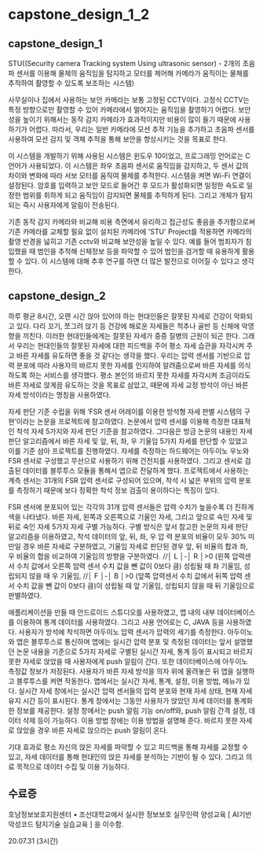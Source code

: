 # capstone_design_1_2
## capstone_design_1
STU((Security camera Tracking system Using ultrasonic sensor) - 2개의 초음파 센서를 이용해 물체의 움직임을 탐지하고 모터를 제어해 카메라가 움직이는 물체를 추적하여 촬영할 수 있도록 보조하는 시스템)

사무실이나 집에서 사용하는 보안 카메라는 보통 고정된 CCTV이다. 고정식 CCTV는 특정 방향으로만 촬영할 수 있어 카메라에서 멀어지는 움직임을 촬영하기 어렵다. 보안성을 높이기 위해서는 동작 감지 카메라가 효과적이지만 비용이 많이 들기 때문에 사용하기가 어렵다. 따라서, 우리는 일반 카메라에 모션 추적 기능을 추가하고 초음파 센서를 사용하여 모션 감지 및 객체 추적을 통해 보안을 향상시키는 것을 목표로 한다.

이 시스템을 개발하기 위해 사용된 시스템은 윈도우 10이었고, 프로그래밍 언어로는 C 언어가 사용되었다. 이 시스템은 좌우 초음파 센서로 움직임을 감지하고, 두 센서 값의 차이와 변화에 따라 서보 모터를 움직여 물체를 추적한다. 시스템을 켜면 Wi-Fi 연결이 설정된다. 암호를 입력하고 보안 모드로 들어간 후 모드가 활성화되면 일정한 속도로 일정한 범위를 취하게 되고 움직임이 감지되면 물체를 추적하게 된다. 그리고 개체가 탐지되는 즉시 사용자에게 알림이 전송된다.

기존 동작 감지 카메라와 비교해 비용 측면에서 유리하고 접근성도 좋음을 추가함으로써 기존 카메라를 교체할 필요 없이 설치된 카메라에 'STU' Project를 적용하면 카메라의 촬영 반경을 넓히고 기존 cctv와 비교해 보안성을 높일 수 있다. 예를 들어 범죄자가 침입했을 때 범인을 추적해 신체정보 등을 파악할 수 있어 범인을 검거할 때 유용하게 활용할 수 있다. 이 시스템에 대해 추후 연구를 하면 더 많은 발전으로 이어질 수 있다고 생각한다.
## capstone_design_2
하루 평균 8시간, 오랜 시간 앉아 있어야 하는 현대인들은 잘못된 자세로 건강이 악화되고 있다. 다리 꼬기, 쪼그려 앉기 등 건강에 해로운 자세들은 척추나 골반 등 신체에 악영향을 끼친다. 이러한 현대인들에게는 잘못된 자세가 중증 질병의 근원이 되곤 한다. 그래서 우리는 현대인들의 잘못된 자세에 대한 피드백을 주어 평소 자세 습관을 자각시켜 주고 바른 자세를 유도하면 좋을 것 같다는 생각을 했다. 우리는 압력 센서를 기반으로 압력 분포에 따라 사용자의 바르지 못한 자세를 인지하여 알려줌으로써 바른 자세를 의식하도록 하는 서비스를 생각했다. 평소 본인의 바르지 못한 자세를 자각시켜 조금이라도 바른 자세로 앉게끔 유도하는 것을 목표로 삼았고, 때문에 자세 교정 방석이 아닌 바른 자세 방석이라는 명칭을 사용하였다.

자세 판단 기준 수립을 위해 ‘FSR 센서 어레이를 이용한 방석형 자세 판별 시스템의 구현’이라는 논문을 프로젝트에 참고하였다. 논문에서 압력 센서를 이용해 측정한 대표적인 착석 자세 5가지와 자세 판단 기준을 참고하였다. 그다음은 방금 논문의 내용인 자세 판단 알고리즘에서 바른 자세 및 앞, 뒤, 좌, 우 기울임 5가지 자세를 판단할 수 있었고 이를 기준 삼아 프로젝트를 진행하였다. 자세를 측정하는 하드웨어는 아두이노 우노와 FSR 센서로 구성했고 무선으로 사용하기 위해 건전지를 사용하였다. 그리고 센서로 검출된 데이터를 블루투스 모듈을 통해서 앱으로 전달하게 했다. 프로젝트에서 사용하는 계측 센서는 31개의 FSR 압력 센서로 구성되어 있으며, 착석 시 넓은 부위의 압력 분포를 측정하기 때문에 보다 정확한 착석 정보 검출이 용이하다는 특징이 있다. 

FSR 센서에 분포되어 있는 각각의 31개 압력 센서들은 압력 수치가 높을수록 더 진하게 색을 나타냈다. 바른 자세, 왼쪽과 오른쪽으로 기울인 자세, 그리고 앞으로 숙인 자세 및 뒤로 숙인 자세 5가지 자세 구별 가능하다. 구별 방식은 앞서 참고한 논문의 자세 판단 알고리즘을 이용하였고, 착석 데이터의 앞, 뒤, 좌, 우 압 력 분포의 비율이 모두 30% 미만일 경우 바른 자세로 구분하였고, 기울임 자세로 판단된 경우 앞, 뒤 비율의 합과 좌, 우 비율의 합을 비교하여 기울임의 방향을 구분하였다. //│ L │-│ R │>0 (왼쪽 압력센서 수치 값에서 오른쪽 압력 센서 수치 값을 뺀 값이 0보다 큼) 성립될 때 좌 기울임, 성립되지 않을 때 우 기울임, //│ F │-│ B │>0 (앞쪽 압력센서 수치 값에서 뒤쪽 압력 센서 수치 값을 뺀 값이 0보다 큼)이 성립될 때 앞 기울임, 성립되지 않을 때 뒤 기울임으로 판별하였다.

애플리케이션을 만들 때 안드로이드 스튜디오를 사용하였고, 앱 내의 내부 데이터베이스를 이용하여 통계 데이터를 사용하였다. 그리고 사용 언어로는 C, JAVA 등을 사용하였다. 사용자가 방석에 착석하면 아두이노 압력 센서가 압력의 세기를 측정한다. 아두이노와 앱은 블루투스로 통신하며 앱에는 실시간 압력 분포 및 측정된 데이터는 앞서 설명했던 논문 내용을 기준으로 5가지 자세로 구별된 실시간 자세, 통계 등이 표시되고 바르지 못한 자세로 앉았을 때 사용자에게 push 알림이 간다. 또한 데이터베이스에 아두이노 측정값 정보가 저장된다. 사용자가 바른 자세 방석을 의자 위에 올려놓은 뒤 앱을 실행하고 블루투스를 켜면 작동한다. 앱에서는 실시간 자세, 통계, 설정, 이용 방법, 메뉴가 있다. 실시간 자세 창에서는 실시간 압력 센서들의 압력 분포와 현재 자세 상태, 현재 자세 유지 시간 등이 표시된다. 통계 창에서는 그동안 사용자가 앉았던 자세 데이터를 통계화한 정보를 제공한다. 설정 창에서는 push 알림 기능 on/off와, push 알림 간격 설정, 데이터 삭제 등이 가능하다. 이용 방법 창에는 이용 방법을 설명해 준다. 바르지 못한 자세로 앉았을 경우 바른 자세로 앉으라는 push 알림이 온다.

기대 효과로 평소 자신의 앉은 자세를 파악할 수 있고 피드백을 통해 자세를 교정할 수 있고, 자세 데이터를 통해 현대인의 앉은 자세를 분석하는 기반이 될 수 있다. 그리고 의료 목적으로 데이터 수집 및 이용 가능하다.

## 수료증
호남정보보호지원센터 • 조선대학교에서 실시한 정보보호 실무인력 양성교육 [ AI기반 악성코드 탐지기술 실습교육 ] 을 이수함.

20.07.31 (3시간)
